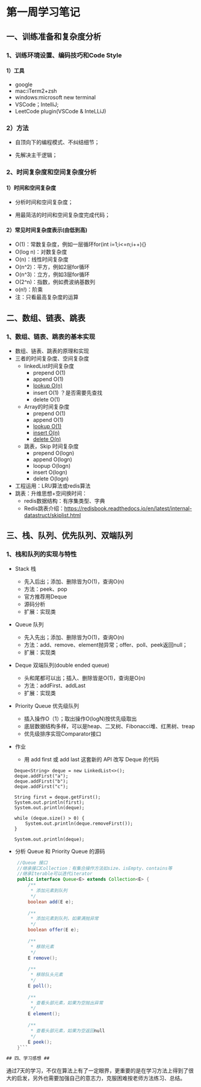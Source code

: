 
# 第一周学习笔记

## 一、训练准备和复杂度分析

### 1、训练环境设置、编码技巧和Code Style

#### 1）工具

- google 
- mac:iTerm2+zsh
- windows:microsoft new terminal
- VSCode；IntelliJ;
- LeetCode plugin(VSCode & InteLLiJ)


### 2）方法
* 自顶向下的编程模式、不纠结细节；

* 先解决主干逻辑；

### 2、时间复杂度和空间复杂度分析

#### 1）时间和空间复杂度

* 分析时间和空间复杂度；

* 用最简洁的时间和空间复杂度完成代码；

#### 2）常见时间复杂度表示(由低到高)

* O(1)：常数复杂度，例如一层循环for(int i=1;i<=n;i++){}
* O(log n)：对数复杂度
* O(n)：线性时间复杂度
* O(n^2)：平方，例如2层for循环
* O(n^3)：立方，例如3层for循环
* O(2^n)：指数，例如费波纳基数列
* o(n!)：阶乘
* 注：只看最高复杂度的运算


## 二、数组、链表、跳表

### 1、数组、链表、跳表的基本实现

* 数组、链表、跳表的原理和实现
* 三者的时间复杂度、空间复杂度
  * linkedList时间复杂度
    * prepend O(1)
    * append O(1)
    * <u>lookup O(n)</u>
    * insert O(1)   ？是否需要先查找
    * delete O(1)
  * Array的时间复杂度
    * prepend O(1)
    * append O(1)
    * <u>lookup O(1)</u>
    * <u>insert O(n)</u>
    * <u>delete O(n)</u>
  * 跳表，Skip 时间复杂度
	* prepend 	O(logn)
	* append 	O(logn)
	* loopup 	O(logn)
	* insert 	O(logn)
	* delete 	O(logn)
* 工程运用：LRU算法或redis算法
* 跳表：升维思想+空间换时间：
  * redis数据结构：有序集类型、字典
  * Redis跳表介绍：https://redisbook.readthedocs.io/en/latest/internal-datastruct/skiplist.html

## 三、栈、队列、优先队列、双端队列

### 1、栈和队列的实现与特性

* Stack 栈
  * 先入后出；添加、删除皆为O(1)，查询O(n)
  * 方法：peek、pop
  * 官方推荐用Deque
  * 源码分析
  * 扩展：实现类
* Queue 队列
  * 先入先出；添加、删除皆为O(1)，查询O(n)
  * 方法：add、remove、element抛异常；offer、poll、peek返回null；
  * 扩展：实现类
* Deque 双端队列(double ended queue)
  * 头和尾都可以出；插入、删除皆是O(1)，查询是O(n)
  * 方法：addFirst、addLast
  * 扩展：实现类
* Priority Queue 优先级队列
  * 插入操作O（1）；取出操作O(logN)按优先级取出
  * 底层数据结构多样，可以是heap、二叉树、Fibonacci堆、红黑树、treap
  * 优先级排序实现Comparator接口
* 作业
  
  * 用 add first 或 add last 这套新的 API 改写 Deque 的代码  
 ```
	Deque<String> deque = new LinkedList<>();
	deque.addFirst("a");
	deque.addFirst("b");
	deque.addFirst("c");

	String first = deque.getFirst();
	System.out.println(first);
	System.out.println(deque);

	while (deque.size() > 0) {
	    System.out.println(deque.removeFirst());
	}

	System.out.println(deque);
```
  
  * 分析 Queue 和 Priority Queue 的源码
  
``` java
    //Queue 接口
    //继承接口Collection：有集合操作方法如size、isEmpty、contains等
    //继承Iterable可以迭代iterator
    public interface Queue<E> extends Collection<E> {
        /**
         * 添加元素到队列
         */
        boolean add(E e);
    
        /**
         * 添加元素到队列，如果满抛异常
         */
        boolean offer(E e);
    
        /**
         * 移除元素
         */
        E remove();
    
        /**
         * 移除队头元素
         */
        E poll();
    
        /**
         * 查看头部元素，如果为空抛出异常
         */
        E element();
    
        /**
         * 查看头部元素，如果为空返回null
         */
        E peek();
    }```

## 四、学习感想 ##
```
通过7天的学习，不仅在算法上有了一定眼界，更重要的是在学习方法上得到了很大的启发，另外也需要加强自己的意志力，克服困难按老师方法练习、总结。
```
